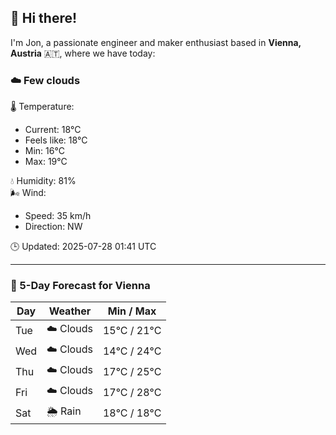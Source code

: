 ## 👋 Hi there!

I'm Jon, a passionate engineer and maker enthusiast based in **Vienna, Austria** 🇦🇹, where we have today:

### ☁️ Few clouds 

🌡️ Temperature: 
* Current: 18°C
* Feels like: 18°C
* Min: 16°C 
* Max: 19°C  

💧 Humidity: 81%  
🌬️ Wind: 
* Speed: 35 km/h 
* Direction: NW  

🕒 Updated: 2025-07-28 01:41 UTC

---

### 📅 5-Day Forecast for Vienna

| Day | Weather | Min / Max |
|-----|---------|------------|
| Tue | ☁️ Clouds | 15°C / 21°C |
| Wed | ☁️ Clouds | 14°C / 24°C |
| Thu | ☁️ Clouds | 17°C / 25°C |
| Fri | ☁️ Clouds | 17°C / 28°C |
| Sat | 🌦️ Rain | 18°C / 18°C |
